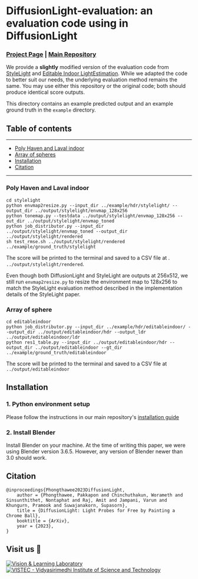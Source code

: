 # DiffusionLight-evaluation: an evaluation code using in DiffusionLight
### [Project Page](https://diffusionlight.github.io/) | [Main Repository](https://github.com/DIffusionLight/DiffusionLight)

We provide a **slightly** modified version of the evaluation code from [StyleLight](https://style-light.github.io/) and [Editable Indoor LightEstimation](https://arxiv.org/abs/2211.03928). While we adapted the code to better suit our needs, the underlying evaluation method remains the same. You may use either this repository or the original code; both should produce identical score outputs.

This directory contains an example predicted output and an example ground truth in the `example` directory.


## Table of contents
-----
  * [Poly Haven and Laval indoor](#Poly-Haven-and-Laval-Indoor)
  * [Array of spheres](#Array-of-spheres)
  * [Installation](#Installation)
  * [Citation](#Citation)
------

### Poly Haven and Laval indoor

```shell
cd stylelight
python envmap2resize.py --input_dir ../example/hdr/stylelight/ --output_dir ../output/stylelight/envmap_128x256
python tonemap.py --testdata ../output/stylelight/envmap_128x256 --out_dir ../output/stylelight/envmap_toned
python job_distributor.py --input_dir ../output/stylelight/envmap_toned --output_dir ../output/stylelight/rendered
sh test_rmse.sh ../output/stylelight/rendered ../example/ground_truth/stylelight
```

The score will be printed to the terminal and saved to a CSV file at .  `../output/stylelight/rendered`. 

Even though both DiffusionLight and StyleLight are outputs at 256x512, we still run `envmap2resize.py` to resize the environment map to 128x256 to match the StyleLight evaluation method described in the implementation details of the StyleLight paper.

### Array of sphere

```shell
cd editableindoor
python job_distributor.py --input_dir ../example/hdr/editableindoor/ --output_dir ../output/editableindoor/hdr --output_ldr ../output/editableindoor/ldr 
python res1_table.py --input_dir ../output/editableindoor/hdr --output_dir ../output/editableindoor --gt_dir ../example/ground_truth/editableindoor
```

The score will be printed to the terminal and saved to a CSV file at   `../output/editableindoor`

## Installation
### 1. Python environment setup 

Please follow the instructions in our main repository's [installation guide](https://github.com/DiffusionLight/DiffusionLight#Installation)

### 2. Install Blender

Install Blender on your machine. At the time of writing this paper, we were using Blender version 3.6.5. However, any version of Blender newer than 3.0 should work.

## Citation

```
@inproceedings{Phongthawee2023DiffusionLight,
    author = {Phongthawee, Pakkapon and Chinchuthakun, Worameth and Sinsunthithet, Nontaphat and Raj, Amit and Jampani, Varun and Khungurn, Pramook and Suwajanakorn, Supasorn},
    title = {DiffusionLight: Light Probes for Free by Painting a Chrome Ball},
    booktitle = {ArXiv},
    year = {2023},
}
```

## Visit us 🦉
[![Vision & Learning Laboratory](https://i.imgur.com/hQhkKhG.png)](https://vistec.ist/vision) [![VISTEC - Vidyasirimedhi Institute of Science and Technology](https://i.imgur.com/4wh8HQd.png)](https://vistec.ist/)